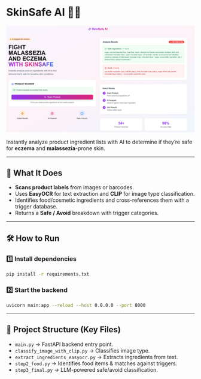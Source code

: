 # SkinSafe AI 🧴🤖

![SkinSafe AI Demo](demo.png)

Instantly analyze product ingredient lists with AI to determine if they’re safe for **eczema** and **malassezia**-prone skin.

---

## 🚀 What It Does

* **Scans product labels** from images or barcodes.
* Uses **EasyOCR** for text extraction and **CLIP** for image type classification.
* Identifies food/cosmetic ingredients and cross-references them with a trigger database.
* Returns a **Safe / Avoid** breakdown with trigger categories.

---

## 🛠 How to Run

### 1️⃣ Install dependencies

```bash
pip install -r requirements.txt
```

### 2️⃣ Start the backend

```bash
uvicorn main:app --reload --host 0.0.0.0 --port 8000
```

---

## 📂 Project Structure (Key Files)

* `main.py` → FastAPI backend entry point.
* `classify_image_with_clip.py` → Classifies image type.
* `extract_ingredients_easyocr.py` → Extracts ingredients from text.
* `step2_food.py` → Identifies food items & matches against triggers.
* `step3_final.py` → LLM-powered safe/avoid classification.
